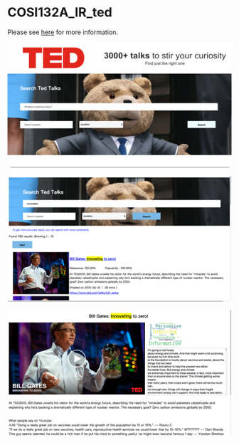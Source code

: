 # COSI132A_IR_ted

Please see [here](https://github.com/chenky0401/COSI132A_IR_ted/blob/master/WatchaWatching_readme.pdf) for more information.



![](./images/img1.png)


![](./images/img2.png)


![](./images/img3.png)
